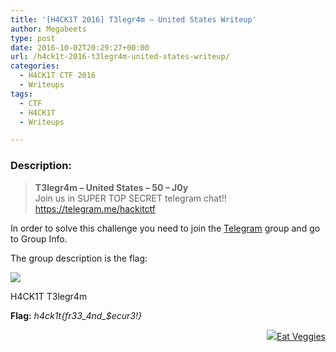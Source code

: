 ```yaml
---
title: '[H4CK1T 2016] T3legr4m – United States Writeup'
author: Megabeets
type: post
date: 2016-10-02T20:29:27+00:00
url: /h4ck1t-2016-t3legr4m-united-states-writeup/
categories:
  - H4CK1T CTF 2016
  - Writeups
tags:
  - CTF
  - H4CK1T
  - Writeups

---
```

### **Description:**

> **T3legr4m &#8211; United States &#8211; 50 &#8211; J0y**  
> <span style="font-weight: 400;">Join us in SUPER TOP SECRET telegram chat!!</span>  
> <span style="font-weight: 400;">https://telegram.me/hackitctf</span>

In order to solve this challenge you need to join the [Telegram][1] group and go to Group Info.

The group description is the flag:

<div id="attachment_486" style="width: 478px" class="wp-caption alignnone">
  <img src="../uploads/h4ck1t_usa.png" />
  
  <p id="caption-attachment-486" class="wp-caption-text">
    H4CK1T T3legr4m
  </p>
</div>

**Flag:** _h4ck1t{fr33\_4nd\_$ecur3!}_

<div class="nf-post-footer">
  <p style="text-align: right">
    <a href="https://www.megabeets.net/about.html#vegan"><img src="../uploads/megabeets_inline_logo.png" />Eat Veggies</a>
  </p>
</div>

 [1]: https://telegram.org/